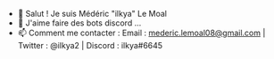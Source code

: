 - 👋 Salut ! Je suis Médéric "ilkya" Le Moal
- 👀 J'aime faire des bots discord ...
- 📫 Comment me contacter : Email : mederic.lemoal08@gmail.com | Twitter : @ilkya2 | Discord : ilkya#6645

